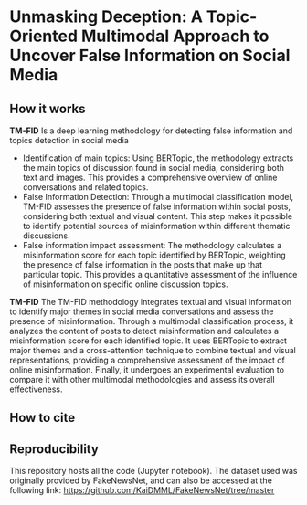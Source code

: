 # Unmasking Deception: A Topic-Oriented Multimodal Approach to Uncover False Information on Social Media

## How it works
**TM-FID** Is a deep learning methodology for detecting false information and topics detection in social media 

- Identification of main topics: Using BERTopic, the methodology extracts the main topics of discussion found in social media, considering both text and images. This provides a comprehensive overview of online conversations and related topics.
- False Information Detection: Through a multimodal classification model, TM-FID assesses the presence of false information within social posts, considering both textual and visual content. This step makes it possible to identify potential sources of misinformation within different thematic discussions.
- False information impact assessment: The methodology calculates a misinformation score for each topic identified by BERTopic, weighting the presence of false information in the posts that make up that particular topic. This provides a quantitative assessment of the influence of misinformation on specific online discussion topics.

**TM-FID** The TM-FID methodology integrates textual and visual information to identify major themes in social media conversations and assess the presence of misinformation. Through a multimodal classification process, it analyzes the content of posts to detect misinformation and calculates a misinformation score for each identified topic. It uses BERTopic to extract major themes and a cross-attention technique to combine textual and visual representations, providing a comprehensive assessment of the impact of online misinformation. Finally, it undergoes an experimental evaluation to compare it with other multimodal methodologies and assess its overall effectiveness.

## How to cite


## Reproducibility
This repository hosts all the code (Jupyter notebook). The dataset used was originally provided by FakeNewsNet, and can also be accessed at the following link: https://github.com/KaiDMML/FakeNewsNet/tree/master
